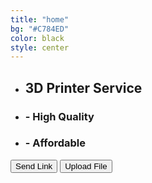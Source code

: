 ```yaml
---
title: "home"
bg: "#C784ED"
color: black
style: center
---
```


<section>
<div class="container intro-info">
	<div class="row">
		<div class="col-sm-4 col-sm-offset-4">
		<div class="intro-text">
			<ul>
				<li><h1>3D Printer Service</h1></li>
				<li><h3> - High Quality</h3></li>
				<li><h3> - Affordable</h3></li>
			</ul>
			</div>
		</div>
	</div>
	<div class="row">
		<div class="col-sm-4 col-sm-offset-4">
			<button id="btn-sendlink">Send Link</button>
			<button id="btn-upload">Upload File</button>
		</div>
	</div>
</div>
</section>

<script>
$('#btn-upload').click(function() {
	$(window).scrollTo($(".fa-cloud-upload"),200);
});

$('#btn-sendlink').click(function() {
	$(window).scrollTo($(".fa-link"),300);
});
</script>


